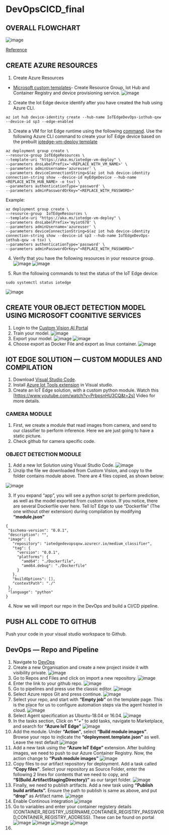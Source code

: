 # DevOpsCICD_final

## OVERALL FLOWCHART

![image](https://user-images.githubusercontent.com/32796589/112736777-24f19d00-8f4d-11eb-87f1-8df07520a779.png)


[Reference](https://medium.com/marcus-tee-anytime/azure-iot-edge-with-azure-devops-manage-intelligent-edge-devices-with-automated-pipeline-bd98d9388b)
 
 
 ## CREATE AZURE RESOURCES
 
 1. Create Azure Resources
 * [Microsoft custom templates](https://docs.microsoft.com/en-us/learn/modules/implement-cicd-iot-edge/4-exercise-create-ci-pipeline-iot-edge)- Create Resource Group, Iot Hub and Container Registry and device provisioning service.
![image](https://user-images.githubusercontent.com/32796589/112736469-dd6a1180-8f4a-11eb-894f-80d804922a69.png)


 2. Create the Iot Edge device identify after you have created the hub using Azure CLI.
 ```{r}
 az iot hub device-identity create --hub-name IoTEdgeDevOps-iothub-qxw --device-id sp3 --edge-enabled
 ```
 3. Create a VM for Iot Edge runtime using the following [command](https://docs.microsoft.com/en-us/learn/modules/deploy-prebuilt-module-edge-device/4-exercise-setup-communication). Use the following Azure CLI command to create your IoT Edge device based on the prebuilt [iotedge-vm-deploy template](https://github.com/Azure/iotedge-vm-deploy)
 ```{r}
az deployment group create \
--resource-group IoTEdgeResources \
--template-uri "https://aka.ms/iotedge-vm-deploy" \
--parameters dnsLabelPrefix='<REPLACE_WITH_VM_NAME>' \
--parameters adminUsername='azureuser' \
--parameters deviceConnectionString=$(az iot hub device-identity connection-string show --device-id myEdgeDevice --hub-name <REPLACE_WITH_HUB_NAME> -o tsv) \
--parameters authenticationType='password' \
--parameters adminPasswordOrKey="<REPLACE_WITH_PASSWORD>"
 ```
 Example:
  ```{r}
 az deployment group create \
--resource-group  IoTEdgeResources \
--template-uri "https://aka.ms/iotedge-vm-deploy" \
--parameters dnsLabelPrefix='myiot678' \
--parameters adminUsername='azureuser' \
--parameters deviceConnectionString=$(az iot hub device-identity connection-string show --device-id sp3 --hub-name IoTEdgeDevOps-iothub-qxw -o tsv) \
--parameters authenticationType='password' \
--parameters adminPasswordOrKey="<REPLACE_WITH_PASSWORD>"
 ``` 
4. Verify that you have the following resources in your resource group.
![image](https://user-images.githubusercontent.com/32796589/112736422-5ddc4280-8f4a-11eb-96e8-1d67e97f949b.png)
![image](https://user-images.githubusercontent.com/32796589/112736382-2077b500-8f4a-11eb-8a0b-87153ff7dea7.png)

5. Run the following commands to test the status of the IoT Edge device:
  ```{r}
  sudo systemctl status iotedge
  ```
  
 ![image](https://user-images.githubusercontent.com/32796589/112736541-684b0c00-8f4b-11eb-981c-033e025683f4.png)


 ## CREATE YOUR OBJECT DETECTION MODEL USING MICROSOFT COGNITIVE SERVICES
 
 
 1. Login to the [Custom Vision AI Portal](https://www.customvision.ai)
 2. Train your model.
 ![image](https://user-images.githubusercontent.com/32796589/112736608-f1624300-8f4b-11eb-8898-603a6daadfe9.png)
 3. Export your model.
 ![image](https://user-images.githubusercontent.com/32796589/112736672-5453da00-8f4c-11eb-9ef3-23f9e7985b68.png)
 ![image](https://user-images.githubusercontent.com/32796589/112736654-430acd80-8f4c-11eb-96a5-381deb0408f1.png)
 4. Choose export as Docker File and export as linux container.
 ![image](https://user-images.githubusercontent.com/32796589/112736701-91b86780-8f4c-11eb-96e5-c892650a59df.png)


 ## IOT EDGE SOLUTION — CUSTOM MODULES AND COMPILATION
 
 1. Download [Visual Studio Code](https://code.visualstudio.com/).
 2. Install [Azure Iot Tools extension](https://marketplace.visualstudio.com/items?itemName=vsciot-vscode.azure-iot-tools) in Visual studio.
 3. Create an IoT Edge solution, with a custom python module. Watch this [https://www.youtube.com/watch?v=PrbpsnHU3CQ&t=2s] Video for more details.

### CAMERA MODULE

1. First, we create a module that read images from camera, and send to our classifier to perform inference. Here we are just going to have a static picture.
2. Check github for camera specific code.

### OBJECT DETECTION MODULE

1. Add a new Iot Solution using Visual Studio Code. ![image](https://user-images.githubusercontent.com/32796589/112736940-85cda500-8f4e-11eb-8b07-f7d0e6a07c50.png)
2. Unzip the file we downloaded from Custom Vision, and copy to the folder contains module above. There are 4 files copied, as shown below:

![image](https://user-images.githubusercontent.com/32796589/112736968-b31a5300-8f4e-11eb-83f3-01583c770af9.png)

3. If you expand “app”, you will see a python script to perform prediction, as well as the model exported from custom vision. If you notice, there are several Dockerfile over here. Tell IoT Edge to use “Dockerfile” (The one without other extension) during compilation by modifying **“module.json”**

 ```{r}   
{
  "$schema-version": "0.0.1",
  "description": "",
  "image": {
    "repository": "iotedgedevopsqxw.azurecr.io/medium_classifier",
    "tag": {
      "version": "0.0.1",
      "platforms": {
        "amd64": "./Dockerfile",
        "amd64.debug": "./Dockerfile"
      }
    },
    "buildOptions": [],
    "contextPath": "./"
  },
  "language": "python"
}
```
4. Now we will import our repo in the DevOps and build a CI/CD pipeline.

## PUSH ALL CODE TO GITHUB

Push your code in your visual studio workspace to Github.

## DevOps — Repo and Pipeline

1. Navigate to [DevOps](https://dev.azure.com)
2. Create a new Organisation and create a new project inside it with visibility private.
![image](https://user-images.githubusercontent.com/32796589/112737112-e1e4f900-8f4f-11eb-83f6-37e248a8a56a.png)
3. Go to Repos and Files and click on import a new repository.
![image](https://user-images.githubusercontent.com/32796589/112737138-13f65b00-8f50-11eb-8114-1115330d8384.png)
4. Enter the link to your github repo.
![image](https://user-images.githubusercontent.com/32796589/112737225-aeef3500-8f50-11eb-8a4b-961e3ad5992a.png)
5. Go to pipelines and press use the classic editor.
![image](https://user-images.githubusercontent.com/32796589/112737251-e8c03b80-8f50-11eb-9dc9-0813465c7ad2.png) 
6. Select Azure repos Git and press continue.
![image](https://user-images.githubusercontent.com/32796589/112737270-1dcc8e00-8f51-11eb-8bc9-392a64453ab0.png)
7. Select your repo, and start with **“Empty job”** on the template page. This is the place for us to configure automation steps via the agent hosted in cloud.
![image](https://user-images.githubusercontent.com/32796589/112737292-4d7b9600-8f51-11eb-8d94-c2e1c4e76507.png)
8. Select Agent specification as Ubuntu-18.04 or 16.04. 
![image](https://user-images.githubusercontent.com/32796589/112737300-66844700-8f51-11eb-84cf-80712307d711.png)
9. In the tasks section, Click on **“+”* to add tasks, navigate to Marketplace, and search for **“Azure IoT Edge”**
![image](https://user-images.githubusercontent.com/32796589/112737335-b531e100-8f51-11eb-8643-b3751664988e.png)
10. Add the module. Under **“Action”**, select **“Build module images”**. Browse your repo to indicate the **“deployment.template.json”** as well. Leave the rest default
![image](https://user-images.githubusercontent.com/32796589/112737385-15c11e00-8f52-11eb-879c-91fbc29011c8.png)
11. Add a new task using the **“Azure IoT Edge”** extension. After building images, we need to push to our Azure Container Registry. Now, the action change to **“Push module images”**
![image](https://user-images.githubusercontent.com/32796589/112737486-d515d480-8f52-11eb-996b-4042e21e2f1f.png)
12. Copy files to our artifact repository for deployment. Add a task called **“Copy files”**. Select your repository as Source Folder, enter the following 2 lines for contents that we need to copy, and **“$(Build.ArtifactStagingDirectory)”** as our target folder.
![image](https://user-images.githubusercontent.com/32796589/112737575-73099f00-8f53-11eb-8e45-bf7ddb0cb830.png)
13. Finally, we need to publish artifacts. Add a new task using **“Publish build artifacts”.** Ensure the path to publish is same as above, and put **“drop”** as Artifact name.
![image](https://user-images.githubusercontent.com/32796589/112737723-74879700-8f54-11eb-8541-f5967e589a8d.png)
14. Enable Continous integration
![image](https://user-images.githubusercontent.com/32796589/112737729-8406e000-8f54-11eb-89c9-611a523c4f59.png)
15. Go to variables and enter your container registery details (CONTAINER_REGISTRY_USERNAME,CONTAINER_REGISTRY_PASSWORD,CONTAINER_REGISTRY_ADDRESS). These can be found on portal
![image](https://user-images.githubusercontent.com/32796589/112737895-0643d400-8f56-11eb-9cf4-08b03b2e2b3c.png)
![image](https://user-images.githubusercontent.com/32796589/112737855-9b929880-8f55-11eb-8993-1bd443d0335c.png)
![image](https://user-images.githubusercontent.com/32796589/112737869-c54bbf80-8f55-11eb-9488-4ea29a89c05c.png)
![image](https://user-images.githubusercontent.com/32796589/112737815-3474e400-8f55-11eb-8c02-6e2f1ebc2108.png)
16.

